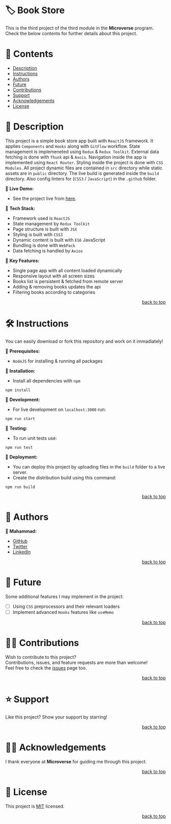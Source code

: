 <a name="title"></a>

<!-- TITLE -->

# 🏷️ Book Store

This is the third project of the third module in the **Microverse** program.
<br/>
Check the below contents for further details about this project.

<!-- CONTENTS -->

# 📗 Contents

- [Description](#description)
- [Instructions](#instructions)
- [Authors](#authors)
- [Future](#future)
- [Contributions](#contributions)
- [Support](#support)
- [Acknowledgements](#acknowledgements)
- [License](#license)

<!-- DESCRIPTION -->

<a name="description"></a>

# 📖 Description

This project is a simple book store app built with `ReactJS` framework.
It applies `Components` and `Hooks` along with `GitFlow` workflow.
State management is implemeneted using `Redux` & `Redux Toolkit`.
External data fetching is done with `Thunk` api & `Axois`.
Navigation inside the app is implemented using `React Router`.
Styling inside the project is done with `CSS Modules`.
All project dynamic files are contained in `src` directory while static assets are in `public` directory.
The live build is generated inside the `build` directory.
Also config linters for (`CSS3` / `JavaScript`) in the `.github` folder.

📌 **Live Demo:**
- See the project live from [here](https://book-store-vg8x.onrender.com).

📌 **Tech Stack:**
- Framework used is `ReactJS`
- State management by `Redux Toolkit`
- Page structure is built with `JSX`
- Styling is built with `CSS3`
- Dynamic content is built with `ES6` JavaScript
- Bundling is done with `WebPack`
- Data fetching is handled by `Axios`

📌 **Key Features:**
- Single page app with all content loaded dynamically
- Responsive layout with all screen sizes
- Books list is persistent & fetched from remote server
- Adding & removing books updates the api
- Filtering books according to categories
 
<p align="right"><a href="#title">back to top</a></p>

<!-- INSTRUCTIONS -->

<a name="instructions"></a>

# 🛠️ Instructions

You can easily download or fork this repository and work on it immadiately!

📌 **Prerequisites:**
- `NodeJS` for installing & running all packages

📌 **Installation:**
- Install all dependencies with `npm`
```
npm install
```

📌 **Development:**
- For live development on `localhost:3000` run:
```
npm run start
```

📌 **Testing:**
- To run unit tests use:
```
npm run test
```

📌 **Deployment:**
- You can deploy this project by uploading files in the `build` folder to a live server.
- Create the distribution build using this command:
```
npm run build
```

<p align="right"><a href="#title">back to top</a></p>

<!-- AUTHORS -->

<a name="authors"></a>

# 👥 Authors

📌 **Mahammad:**
- [GitHub](https://github.com/mahammad-mostafa)
- [Twitter](https://twitter.com/mahammad_mostfa)
- [LinkedIn](https://linkedin.com/in/mahammad-mostafa)

<p align="right"><a href="#title">back to top</a></p>

<!-- FUTURE -->

<a name="future"></a>

# 🔭 Future

Some additional features I may implement in the project:
- [ ] Using `CSS` preprocessors and their relevant loaders
- [ ] Implement advanced `Hooks` features like `useMemo`

<p align="right"><a href="#title">back to top</a></p>

<!-- CONTRIBUTIONS -->

<a name="contributions"></a>

# 🤝🏻 Contributions

Wish to contribute to this project?
<br/>
Contributions, issues, and feature requests are more than welcome!
<br/>
Feel free to check the [issues](../../issues) page too.

<p align="right"><a href="#title">back to top</a></p>

<!-- SUPPORT -->

<a name="support"></a>

# ⭐️ Support

Like this project? Show your support by starring!

<p align="right"><a href="#title">back to top</a></p>

<!-- ACKNOWLEDGEMENTS -->

<a name="acknowledgements"></a>

# 🙏🏻 Acknowledgements

I thank everyone at **Microverse** for guiding me through this project.

<p align="right"><a href="#title">back to top</a></p>

<!-- LICENSE -->

<a name="license"></a>

# 📝 License

This project is [MIT](LICENSE.md) licensed.

<p align="right"><a href="#title">back to top</a></p>
